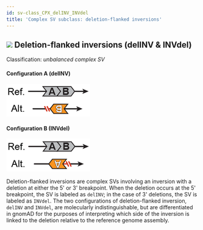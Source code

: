 ```yaml
---
id: sv-class_CPX_delINV_INVdel
title: 'Complex SV subclass: deletion-flanked inversions'  
---
```


## ![](https://placehold.it/15/71E38C/000000?text=+) Deletion-flanked inversions (delINV & INVdel)  

Classification: _unbalanced complex SV_

#### Configuration A (delINV)

![Deletion-flanked inversion (delINV)](gnomAD_browser.SV_schematics_delINV.png)  

#### Configuration B (INVdel)  

![Deletion-flanked inversion (INVdel)](gnomAD_browser.SV_schematics_INVdel.png)  

Deletion-flanked inversions are complex SVs involving an inversion with a deletion at either the 5' or 3' breakpoint. When the deletion occurs at the 5' breakpoint, the SV is labeled as `delINV`; in the case of 3' deletions, the SV is labeled as `INVdel`. The two configurations of deletion-flanked inversion, `delINV` and `INVdel`, are molecularly indistinguishable, but are differentiated in gnomAD for the purposes of interpreting which side of the inversion is linked to the deletion relative to the reference genome assembly.  
